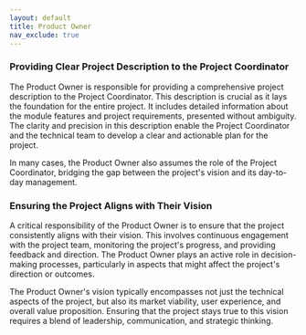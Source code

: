 ```yaml
---
layout: default
title: Product Owner
nav_exclude: true
---
```


### Providing Clear Project Description to the Project Coordinator

The Product Owner is responsible for providing a comprehensive project description to the Project Coordinator. This description is crucial as it lays the foundation for the entire project. It includes detailed information about the module features and project requirements, presented without ambiguity. The clarity and precision in this description enable the Project Coordinator and the technical team to develop a clear and actionable plan for the project.

In many cases, the Product Owner also assumes the role of the Project Coordinator, bridging the gap between the project's vision and its day-to-day management.

### Ensuring the Project Aligns with Their Vision

A critical responsibility of the Product Owner is to ensure that the project consistently aligns with their vision. This involves continuous engagement with the project team, monitoring the project's progress, and providing feedback and direction. The Product Owner plays an active role in decision-making processes, particularly in aspects that might affect the project's direction or outcomes.

The Product Owner's vision typically encompasses not just the technical aspects of the project, but also its market viability, user experience, and overall value proposition. Ensuring that the project stays true to this vision requires a blend of leadership, communication, and strategic thinking.
